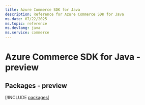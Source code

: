 ```yaml
---
title: Azure Commerce SDK for Java
description: Reference for Azure Commerce SDK for Java
ms.date: 07/22/2025
ms.topic: reference
ms.devlang: java
ms.service: commerce
---
```

# Azure Commerce SDK for Java - preview
## Packages - preview
[!INCLUDE [packages](commerce-index.md)]